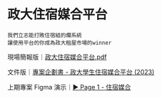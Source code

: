 # 政大住宿媒合平台

```
我們立志能打敗住宿組的爛系統
讓使用平台的你成為政大租屋市場的winner
```

現場簡報版｜[政大住宿媒合平台.pdf](https://github.com/z15r7/dorm/blob/main/%E6%94%BF%E5%A4%A7%E4%BD%8F%E5%AE%BF%E5%AA%92%E5%90%88%E5%B9%B3%E5%8F%B0.pdf)

文件版｜[專案企劃書 - 政大學生住宿媒合平台 (2023)](https://docs.google.com/document/d/1cQ5VXU8wBdLnYVh9pMngQHrhhy_Q_poYjQepzs05wcw/edit?usp=sharing)

上期專案 Figma 演示｜[▶ Page 1 - 住宿媒合](https://www.figma.com/proto/YeValwjNC9TG5UT5vBWOYM/%E4%BD%8F%E5%AE%BF%E5%AA%92%E5%90%88?node-id=38%3A451&scaling=contain&page-id=0%3A1&starting-point-node-id=38%3A451&show-proto-sidebar=1)
